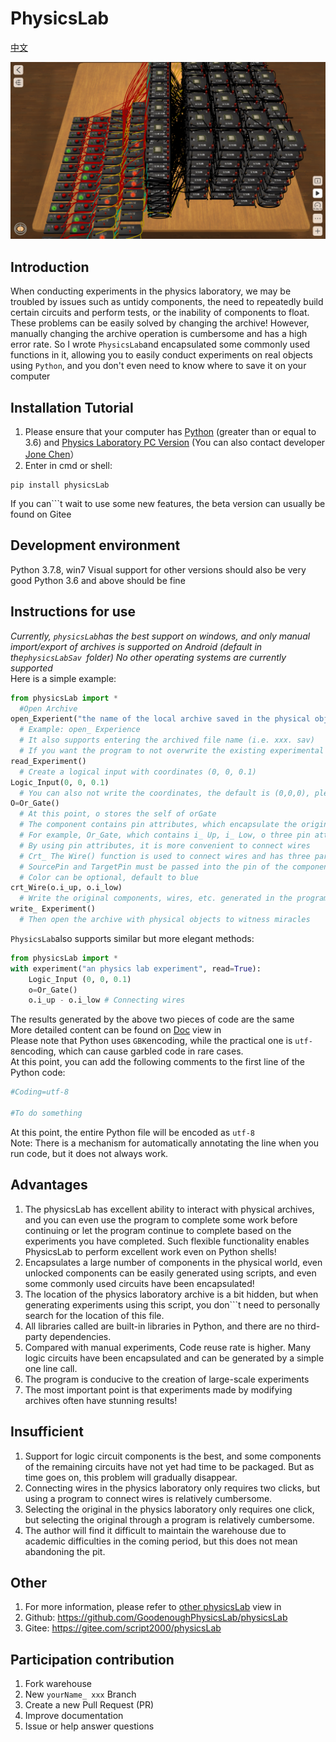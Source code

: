 # PhysicsLab

[中文](./README.md)

![输入图片说明](./cover.png)

## Introduction
When conducting experiments in the physics laboratory, we may be troubled by issues such as untidy components, the need to repeatedly build certain circuits and perform tests, or the inability of components to float. These problems can be easily solved by changing the archive! However, manually changing the archive operation is cumbersome and has a high error rate. So I wrote ```PhysicsLab```and encapsulated some commonly used functions in it, allowing you to easily conduct experiments on real objects using ```Python```, and you don't even need to know where to save it on your computer

## Installation Tutorial
1. Please ensure that your computer has [Python](https://www.python.org) (greater than or equal to 3.6) and [Physics Laboratory PC Version](https://www.turtlesim.com) (You can also contact developer [Jone Chen](https://gitee.com/civitasjohn)）
2. Enter in cmd or shell:
```
pip install physicsLab
```
If you can```t wait to use some new features, the beta version can usually be found on Gitee

## Development environment
Python 3.7.8, win7
Visual support for other versions should also be very good
Python 3.6 and above should be fine

## Instructions for use
*Currently, ```physicsLab```has the best support on windows, and only manual import/export of archives is supported on Android (default in the```physicsLabSav ```folder) No other operating systems are currently supported*  
Here is a simple example:
```Python
from physicsLab import *
  #Open Archive
open_Experient("the name of the local archive saved in the physical object")
  # Example: open_ Experience
  # It also supports entering the archived file name (i.e. xxx. sav)
  # If you want the program to not overwrite the existing experimental status in the archive, you need to write this
read_Experiment()
  # Create a logical input with coordinates (0, 0, 0.1)
Logic_Input(0, 0, 0.1)
  # You can also not write the coordinates, the default is (0,0,0), please note that the coordinates of the original 2 cannot overlap!
O=Or_Gate()
  # At this point, o stores the self of orGate
  # The component contains pin attributes, which encapsulate the original pin representation method of the physical object
  # For example, Or_Gate, which contains i_ Up, i_ Low, o three pin attributes
  # By using pin attributes, it is more convenient to connect wires
  # Crt_ The Wire() function is used to connect wires and has three parameters: SourcePin, TargetPin, and color
  # SourcePin and TargetPin must be passed into the pin of the component
  # Color can be optional, default to blue
crt_Wire(o.i_up, o.i_low)
  # Write the original components, wires, etc. generated in the program into the archive
write_ Experiment()
  # Then open the archive with physical objects to witness miracles
```
```PhysicsLab```also supports similar but more elegant methods:
```Python
from physicsLab import *
with experiment("an physics lab experiment", read=True):
    Logic_Input (0, 0, 0.1)
    o=Or_Gate()
    o.i_up - o.i_low # Connecting wires
```
The results generated by the above two pieces of code are the same  
More detailed content can be found on [Doc](./Doc) view in  
Please note that Python uses ```GBK```encoding, while the practical one is ```utf-8```encoding, which can cause garbled code in rare cases.  
At this point, you can add the following comments to the first line of the Python code:
```Python
#Coding=utf-8

#To do something
```
At this point, the entire Python file will be encoded as ```utf-8```  
Note: There is a mechanism for automatically annotating the line when you run code, but it does not always work.

## Advantages
1. The physicsLab has excellent ability to interact with physical archives, and you can even use the program to complete some work before continuing or let the program continue to complete based on the experiments you have completed.
Such flexible functionality enables PhysicsLab to perform excellent work even on Python shells!
2. Encapsulates a large number of components in the physical world, even unlocked components can be easily generated using scripts, and even some commonly used circuits have been encapsulated!  
3. The location of the physics laboratory archive is a bit hidden, but when generating experiments using this script, you don```t need to personally search for the location of this file.
4. All libraries called are built-in libraries in Python, and there are no third-party dependencies.
5. Compared with manual experiments, Code reuse rate is higher. Many logic circuits have been encapsulated and can be generated by a simple one line call.
6. The program is conducive to the creation of large-scale experiments
7. The most important point is that experiments made by modifying archives often have stunning results!

## Insufficient
1. Support for logic circuit components is the best, and some components of the remaining circuits have not yet had time to be packaged. But as time goes on, this problem will gradually disappear.  
2. Connecting wires in the physics laboratory only requires two clicks, but using a program to connect wires is relatively cumbersome.
3. Selecting the original in the physics laboratory only requires one click, but selecting the original through a program is relatively cumbersome.
4. The author will find it difficult to maintain the warehouse due to academic difficulties in the coming period, but this does not mean abandoning the pit.

## Other
1. For more information, please refer to [other physicsLab](https://gitee.com/script2000/temporary-warehouse/tree/master/other%20physicsLab) view in
2. Github: https://github.com/GoodenoughPhysicsLab/physicsLab
3. Gitee: https://gitee.com/script2000/physicsLab

## Participation contribution
1. Fork warehouse
2. New ```yourName_ xxx``` Branch
3. Create a new Pull Request (PR)
4. Improve documentation
5. Issue or help answer questions
